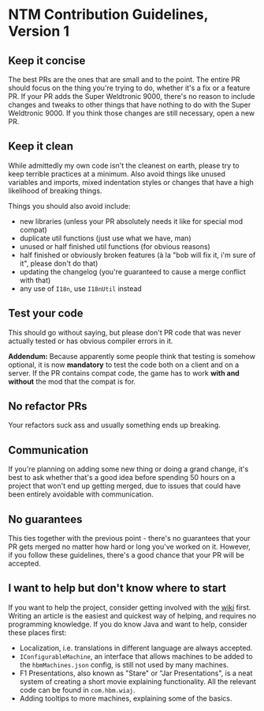 # NTM Contribution Guidelines, Version 1

## Keep it concise

The best PRs are the ones that are small and to the point. The entire PR should focus on the thing you're trying to do, whether it's a fix or a feature PR. If your PR adds the Super Weldtronic 9000, there's no reason to include changes and tweaks to other things that have nothing to do with the Super Weldtronic 9000. If you think those changes are still necessary, open a new PR.

## Keep it clean

While admittedly my own code isn't the cleanest on earth, please try to keep terrible practices at a minimum. Also avoid things like unused variables and imports, mixed indentation styles or changes that have a high likelihood of breaking things.

Things you should also avoid include:
* new libraries (unless your PR absolutely needs it like for special mod compat)
* duplicate util functions (just use what we have, man)
* unused or half finished util functions (for obvious reasons)
* half finished or obviously broken features (à la "bob will fix it, i'm sure of it", please don't do that)
* updating the changelog (you're guaranteed to cause a merge conflict with that)
* any use of `I18n`, use `I18nUtil` instead

## Test your code

This should go without saying, but please don't PR code that was never actually tested or has obvious compiler errors in it.

**Addendum:** Because apparently some people think that testing is somehow optional, it is now **mandatory** to test the code both on a client and on a server. If the PR contains compat code, the game has to work **with and without** the mod that the compat is for.

## No refactor PRs
Your refactors suck ass and usually something ends up breaking.

## Communication

If you're planning on adding some new thing or doing a grand change, it's best to ask whether that's a good idea before spending 50 hours on a project that won't end up getting merged, due to issues that could have been entirely avoidable with communication.

## No guarantees

This ties together with the previous point - there's no guarantees that your PR gets merged no matter how hard or long you've worked on it. However, if you follow these guidelines, there's a good chance that your PR will be accepted.

## I want to help but don't know where to start

If you want to help the project, consider getting involved with the [wiki](https://nucleartech.wiki/) first. Writing an article is the easiest and quickest way of helping, and requires no programming knowledge. If you do know Java and want to help, consider these places first:

* Localization, i.e. translations in different language are always accepted.
* `IConfigurableMachine`, an interface that allows machines to be added to the `hbmMachines.json` config, is still not used by many machines.
* F1 Presentations, also known as "Stare" or "Jar Presentations", is a neat system of creating a short movie explaining functionality. All the relevant code can be found in `com.hbm.wiaj`.
* Adding tooltips to more machines, explaining some of the basics.
